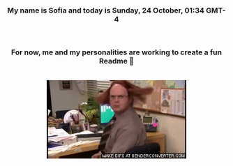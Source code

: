 


<div align="center">
<h3 >My name is Sofia and today is Sunday, 24 October, 01:34 GMT-4</h3><br>
<h3 >For now, me and my personalities are working to create a fun Readme 👋
</h3><br>
<img src='img/dwight.gif' alt='working...'/>
</div>
